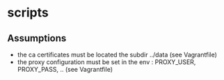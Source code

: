 # scripts

## Assumptions 
- the ca certificates must be located the subdir ../data (see Vagrantfile)
- the proxy configuration must be set in the env : PROXY\_USER, PROXY\_PASS, .. (see Vagrantfile)